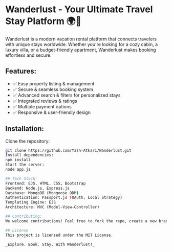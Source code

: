 # Wanderlust - Your Ultimate Travel Stay Platform 🌍🏡

Wanderlust is a modern vacation rental platform that connects travelers with unique stays worldwide. Whether you're looking for a cozy cabin, a luxury villa, or a budget-friendly apartment, Wanderlust makes booking effortless and secure.

## Features:
- ✅ Easy property listing & management
- ✅ Secure & seamless booking system
- ✅ Advanced search & filters for personalized stays
- ✅ Integrated reviews & ratings
- ✅ Multiple payment options
- ✅ Responsive & user-friendly design

## Installation:
Clone the repository:
```sh
git clone https://github.com/Yash-Atkari/Wanderlust.git
Install dependencies:
npm install
Start the server:
node app.js

## Tech Stack:
Frontend: EJS, HTML, CSS, Bootstrap
Backend: Node.js, Express.js
Database: MongoDB (Mongoose ODM)
Authentication: Passport.js (OAuth, Local Strategy)
Templating Engine: EJS
Architecture: MVC (Model-View-Controller)

## Contributing:
We welcome contributions! Feel free to fork the repo, create a new branch, and submit a pull request.

## License
This project is licensed under the MIT License.

_Explore. Book. Stay. With Wanderlust!_
